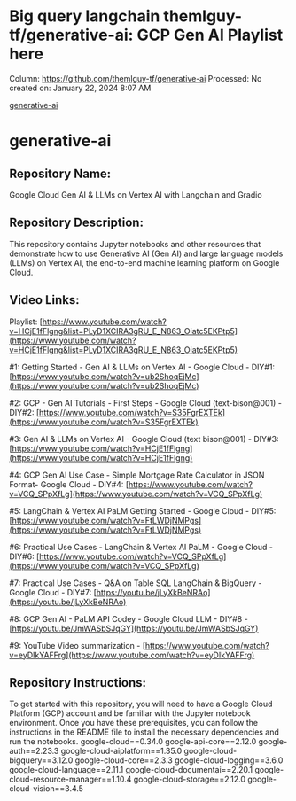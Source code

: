 # Big query langchain themlguy-tf/generative-ai: GCP Gen AI Playlist here

Column: https://github.com/themlguy-tf/generative-ai
Processed: No
created on: January 22, 2024 8:07 AM

[generative-ai](Big%20query%20langchain%20themlguy-tf%20generative-ai%20GCP%20%201531f59b41344f829be485bbc5769352/generative-ai)

# generative-ai

## Repository Name:

Google Cloud Gen AI & LLMs on Vertex AI with Langchain and Gradio

## Repository Description:

This repository contains Jupyter notebooks and other resources that demonstrate how to use Generative AI (Gen AI) and large language models (LLMs) on Vertex AI, the end-to-end machine learning platform on Google Cloud.

## Video Links:

Playlist: [https://www.youtube.com/watch?v=HCjE1fFlgng&list=PLyD1XCIRA3gRU_E_N863_Oiatc5EKPtp5](https://www.youtube.com/watch?v=HCjE1fFlgng&list=PLyD1XCIRA3gRU_E_N863_Oiatc5EKPtp5)

#1: Getting Started - Gen AI & LLMs on Vertex AI - Google Cloud - DIY#1: [https://www.youtube.com/watch?v=ub2ShoqEjMc](https://www.youtube.com/watch?v=ub2ShoqEjMc)

#2: GCP - Gen AI Tutorials - First Steps - Google Cloud (text-bison@001) - DIY#2: [https://www.youtube.com/watch?v=S35FgrEXTEk](https://www.youtube.com/watch?v=S35FgrEXTEk)

#3: Gen AI & LLMs on Vertex AI - Google Cloud (text bison@001) - DIY#3: [https://www.youtube.com/watch?v=HCjE1fFlgng](https://www.youtube.com/watch?v=HCjE1fFlgng)

#4: GCP Gen AI Use Case - Simple Mortgage Rate Calculator in JSON Format- Google Cloud - DIY#4: [https://www.youtube.com/watch?v=VCQ_SPpXfLg](https://www.youtube.com/watch?v=VCQ_SPpXfLg)

#5: LangChain & Vertex AI PaLM Getting Started - Google Cloud - DIY#5: [https://www.youtube.com/watch?v=FtLWDjNMPgs](https://www.youtube.com/watch?v=FtLWDjNMPgs)

#6: Practical Use Cases - LangChain & Vertex AI PaLM - Google Cloud - DIY#6: [https://www.youtube.com/watch?v=VCQ_SPpXfLg](https://www.youtube.com/watch?v=VCQ_SPpXfLg)

#7: Practical Use Cases - Q&A on Table SQL LangChain & BigQuery - Google Cloud - DIY#7: [https://youtu.be/jLyXkBeNRAo](https://youtu.be/jLyXkBeNRAo)

#8: GCP Gen AI - PaLM API Codey - Google Cloud LLM - DIY#8 - [https://youtu.be/JmWASbSJqGY](https://youtu.be/JmWASbSJqGY)

#9: YouTube Video summarization - [https://www.youtube.com/watch?v=eyDIkYAFFrg](https://www.youtube.com/watch?v=eyDIkYAFFrg)

## Repository Instructions:

To get started with this repository, you will need to have a Google Cloud Platform (GCP) account and be familiar with the Jupyter notebook environment. Once you have these prerequisites, you can follow the instructions in the README file to install the necessary dependencies and run the notebooks. google-cloud==0.34.0 google-api-core==2.12.0 google-auth==2.23.3 google-cloud-aiplatform==1.35.0 google-cloud-bigquery==3.12.0 google-cloud-core==2.3.3 google-cloud-logging==3.6.0 google-cloud-language==2.11.1 google-cloud-documentai==2.20.1 google-cloud-resource-manager==1.10.4 google-cloud-storage==2.12.0 google-cloud-vision==3.4.5